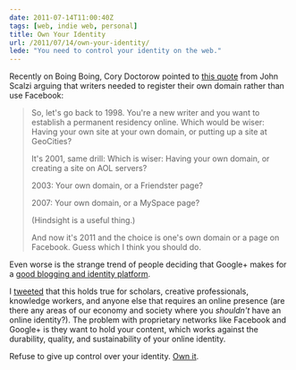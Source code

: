 ```yaml
---
date: 2011-07-14T11:00:40Z
tags: [web, indie web, personal]
title: Own Your Identity
url: /2011/07/14/own-your-identity/
lede: "You need to control your identity on the web."
---
```


Recently on Boing Boing, Cory Doctorow pointed to [this quote](http://boingboing.net/2011/06/29/why-writers-should-h.html) from John Scalzi arguing that writers needed to register their own domain rather than use Facebook:

> So, let's go back to 1998. You're a new writer and you want to establish a permanent residency online. Which would be wiser: Having your own site at your own domain, or putting up a site at GeoCities?
> 
> It's 2001, same drill: Which is wiser: Having your own domain, or creating a site on AOL servers?
>
> 2003: Your own domain, or a Friendster page?
>
> 2007: Your own domain, or a MySpace page?
>
> (Hindsight is a useful thing.)
>
> And now it's 2011 and the choice is one's own domain or a page on Facebook. Guess which I think you should do.

Even worse is the strange trend of people deciding that Google+ makes for a [good blogging and identity platform](http://marshallk.com/why-ill-never-redirect-my-personal-blog-to-google-plus).

I [tweeted](https://twitter.com/#!/jaheppler/status/86110158928887808) that this holds true for scholars, creative professionals, knowledge workers, and anyone else that requires an online presence (are there any areas of our economy and society where you *shouldn't* have an online identity?). The problem with proprietary networks like Facebook and Google+ is they want to hold your content, which works against the durability, quality, and sustainability of your online identity.

Refuse to give up control over your identity. [Own it](http://www.marco.org/2011/07/11/own-your-identity).
